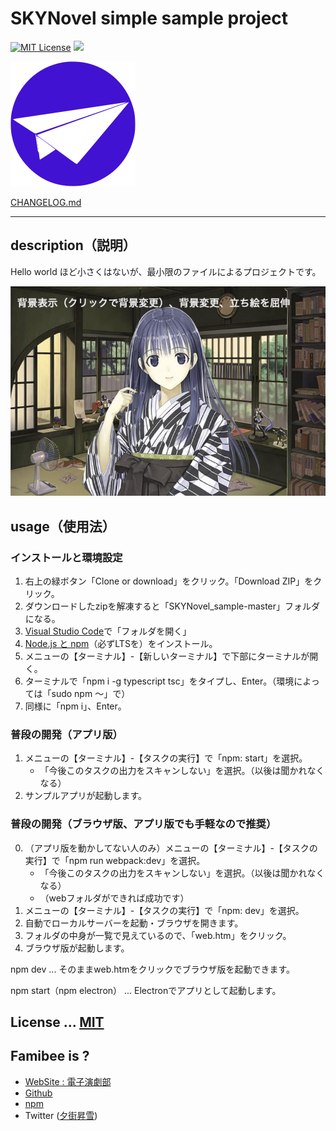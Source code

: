# SKYNovel simple sample project
[![MIT License](http://img.shields.io/badge/license-MIT-blue.svg?style=flat)](LICENSE)
![](https://img.shields.io/badge/platform-windows%20%7C%20macos-lightgrey.svg)

![logo.svg](build/icon/icon.svg)

[CHANGELOG.md](CHANGELOG.md)

---
## description（説明）

Hello world ほど小さくはないが、最小限のファイルによるプロジェクトです。

![柊さん](build/manual_th.jpg)

## usage（使用法）

### インストールと環境設定
1. 右上の緑ボタン「Clone or download」をクリック。「Download ZIP」をクリック。
2. ダウンロードしたzipを解凍すると「SKYNovel_sample-master」フォルダになる。
3. [Visual Studio Code](https://code.visualstudio.com/)で「フォルダを開く」
4. [Node.js と npm](https://nodejs.org/en/)（必ずLTSを）をインストール。
5. メニューの【ターミナル】-【新しいターミナル】で下部にターミナルが開く。
6. ターミナルで「npm i -g typescript tsc」をタイプし、Enter。（環境によっては「sudo npm 〜」で）
7. 同様に「npm i」、Enter。

### 普段の開発（アプリ版）
1. メニューの【ターミナル】-【タスクの実行】で「npm: start」を選択。
	* 「今後このタスクの出力をスキャンしない」を選択。（以後は聞かれなくなる）
2. サンプルアプリが起動します。

### 普段の開発（ブラウザ版、アプリ版でも手軽なので推奨）
0. （アプリ版を動かしてない人のみ）メニューの【ターミナル】-【タスクの実行】で「npm run webpack:dev」を選択。
	* 「今後このタスクの出力をスキャンしない」を選択。（以後は聞かれなくなる）
	* （webフォルダができれば成功です）
1. メニューの【ターミナル】-【タスクの実行】で「npm: dev」を選択。
2. 自動でローカルサーバーを起動・ブラウザを開きます。
3. フォルダの中身が一覧で見えているので、「web.htm」をクリック。
4. ブラウザ版が起動します。


npm dev ...
			そのままweb.htmをクリックでブラウザ版を起動できます。

npm start（npm electron） ... Electronでアプリとして起動します。

## License ... [MIT](LICENSE)

## Famibee is ?
- [WebSite : 電子演劇部](https://famibee.blog.fc2.com/)
- [Github](https://github.com/famibee/SKYNovel)
- [npm](https://www.npmjs.com/package/skynovel)
- Twitter ([夕街昇雪](https://ugainovel.blog.fc2.com/))
